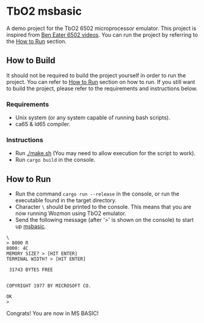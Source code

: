 # TbO2 msbasic

  A demo project for the TbO2 6502 microprocessor emulator.
This project is inspired from [Ben Eater 6502 videos](https://www.youtube.com/watch?v=LnzuMJLZRdU&list=PLowKtXNTBypFbtuVMUVXNR0z1mu7dp7eH).
  You can run the project by referring to the [How to Run](#how-to-run) section.

## How to Build

  It should not be required to build the project yourself in order to run the project.
You can refer to [How to Run](#how-to-run) section on how to run. If you still want
to build the project, please refer to the requirements and instructions below.

### Requirements

- Unix system (or any system capable of running bash scripts).
- ca65 & ld65 compiler.

### Instructions

- Run [./make.sh](./make.sh)
  (You may need to allow execution for the script to work).
- Run `cargo build` in the console.

## How to Run

- Run the command ```cargo run --release``` in the console,
  or run the executable found in the target directory.
- Character `\` should be printed to the console.
  This means that you are now running Wozmon using TbO2 emulator.
- Send the following message (after '>' is shown on the console) to start up [msbasic](https://github.com/mist64/msbasic).

```Text
\
> 8000 R
8000: 4C
MEMORY SIZE? > [HIT ENTER]
TERMINAL WIDTH? > [HIT ENTER]

 31743 BYTES FREE


COPYRIGHT 1977 BY MICROSOFT CO.

OK
>
```

Congrats! You are now in MS BASIC!
